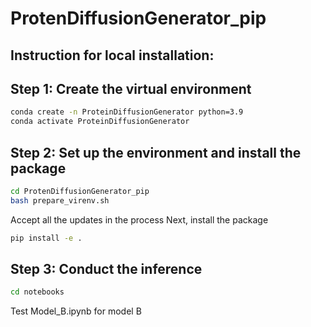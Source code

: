 # ProtenDiffusionGenerator_pip
## Instruction for local installation:
## Step 1: Create the virtual environment
```bash
conda create -n ProteinDiffusionGenerator python=3.9
conda activate ProteinDiffusionGenerator
```

## Step 2: Set up the environment and install the package
```bash
cd ProtenDiffusionGenerator_pip
bash prepare_virenv.sh
```
Accept all the updates in the process
Next, install the package
```bash
pip install -e .
```


## Step 3: Conduct the inference
```bash
cd notebooks
```
Test Model_B.ipynb for model B